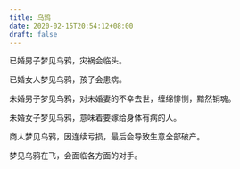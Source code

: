 ```yaml
---
title: 乌鸦
date: 2020-02-15T20:54:12+08:00
draft: false
---
```


已婚男子梦见乌鸦，灾祸会临头。



已婚女人梦见乌鸦，孩子会患病。



未婚男子梦见乌鸦，对未婚妻的不幸去世，缠绵悱恻，黯然销魂。



未婚女子梦见乌鸦，意味着要嫁给身体有病的人。



商人梦见乌鸦，因连续亏损，最后会导致生意全部破产。



梦见乌鸦在飞，会面临各方面的对手。

